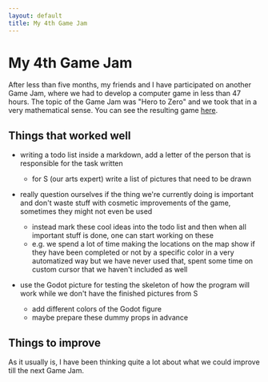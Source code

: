```yaml
---
layout: default
title: My 4th Game Jam
---
```


# My 4th Game Jam

After less than five months, my friends and I have participated on another Game Jam, where we had to develop a computer game in less than 47 hours. The topic of the Game Jam was "Hero to Zero" and we took that in a very mathematical sense. You can see the resulting game [here](https://matouseek.itch.io/ad-nullum).

## Things that worked well

- writing a todo list inside a markdown, add a letter of the person that is responsible for the task written
  - for S (our arts expert) write a list of pictures that need to be drawn

- really question ourselves if the thing we're currently doing is important and don't waste stuff with cosmetic improvements of the game, sometimes they might not even be used
  - instead mark these cool ideas into the todo list and then when all important stuff is done, one can start working on these
  - e.g. we spend a lot of time making the locations on the map show if they have been completed or not by a specific color in a very automatized way but we have never used that, spent some time on custom cursor that we haven't included as well

- use the Godot picture for testing the skeleton of how the program will work while we don't have the finished pictures from S
  - add different colors of the Godot figure
  - maybe prepare these dummy props in advance

## Things to improve

As it usually is, I have been thinking quite a lot about what we could improve till the next Game Jam.